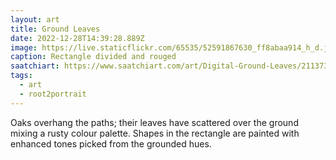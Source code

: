 ```yaml
---
layout: art
title: Ground Leaves
date: 2022-12-28T14:39:28.889Z
image: https://live.staticflickr.com/65535/52591867630_ff8abaa914_h_d.jpg
caption: Rectangle divided and rouged
saatchiart: https://www.saatchiart.com/art/Digital-Ground-Leaves/2113733/9987767/view
tags:
  - art
  - root2portrait
---
```

Oaks overhang the paths; their leaves have scattered over the ground mixing a rusty colour palette. Shapes in the rectangle are painted with enhanced tones picked from the grounded hues.